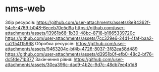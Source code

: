 # nms-web

Збір ресурсів:
https://github.com/user-attachments/assets/8e84362f-54c5-4769-b048-6eceb70e5d9a
https://github.com/user-attachments/assets/13961b68-1b30-48bc-8718-b1665339720c
https://github.com/user-attachments/assets/7cc329e6-24d1-4faf-baa2-ca2f54f15968
Обробка ресурсів:
https://github.com/user-attachments/assets/9463204c-bf4b-4726-8037-3f82ea58d489
https://github.com/user-attachments/assets/d3951b0f-efb0-48c2-bf76-dc5fde71b377
Закінчення рівня:
https://github.com/user-attachments/assets/30ea396c-dac9-4b2c-9d7c-48db7ee4b1d8
